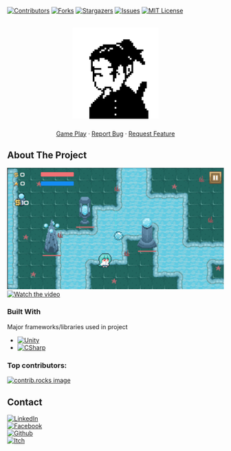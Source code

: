 <a id="readme-top"></a>

[![Contributors][contributors-shield]][contributors-url]
[![Forks][forks-shield]][forks-url]
[![Stargazers][stars-shield]][stars-url]
[![Issues][issues-shield]][issues-url]
[![MIT License][license-shield]][license-url]


<!-- PROJECT LOGO -->
<br />
<div align="center">
  <a href="https://github.com/NamPhuThuy/TN016-Bubseidon">
    <img src="images/avatar.png" alt="Logo" width="200">
  </a>

<h3 align="center"></h3>

  <p align="center">
    <a href="https://namphuthuy.itch.io/bubseidon">Game Play</a>
    ·
    <a href="https://github.com/NamPhuThuy/TN016-Bubseidon/issues/new?labels=bug&template=bug-report---.md">Report Bug</a>
    ·
    <a href="https://github.com/NamPhuThuy/TN016-Bubseidon/issues/new?labels=enhancement&template=feature-request---.md">Request Feature</a>
  </p>
</div>

<!-- TABLE OF CONTENTS -->
<!--
<details>
  <summary>Table of Contents</summary>
  <ol>
    <li>
      <a href="#about-the-project">About The Project</a>
      <ul>
        <li><a href="#built-with">Built With</a></li>
      </ul>
    </li>
    <li>
      <a href="#getting-started">Getting Started</a>
      <ul>
        <li><a href="#prerequisites">Prerequisites</a></li>
        <li><a href="#installation">Installation</a></li>
      </ul>
    </li>
    <li><a href="#usage-examples">Usage examples</a></li>
    <li><a href="#todo">Roadmap</a></li>
    <li><a href="#contact">Contact</a></li>
    <li><a href="#acknowledgments">Acknowledgments</a></li>
  </ol>
</details>
-->


<!-- ABOUT THE PROJECT -->
## About The Project

[![Product Name Screen Shot][product-screenshot]](https://example.com)
[![Watch the video](images/video-thumbnail.png)](https://youtu.be/sZa15I_-xJc)

### Built With
Major frameworks/libraries used in project
* [![Unity][Unity.com]][Unity-url]
* [![CSharp][CSharp.com]][CSharp-url]

<!---->
### Top contributors:
<a href="https://github.com/NamPhuThuy/TN016-Bubseidon/graphs/contributors">
  <img src="https://contrib.rocks/image?repo=NamPhuThuy/TN016-Bubseidon" alt="contrib.rocks image" />
</a>


<!-- CONTACT -->
## Contact
[![LinkedIn][linkedin-shield]][linkedin-url]  
[![Facebook][facebook-shield]][facebook-url]  
[![Github][github-shield]][github-url]  
[![Itch][itch-shield]][itch-url]

<!-- MARKDOWN LINKS & IMAGES -->
<!-- https://www.markdownguide.org/basic-syntax/#reference-style-links -->
[contributors-shield]: https://img.shields.io/github/contributors/NamPhuThuy/TN016-Bubseidon.svg?style=for-the-badge
[contributors-url]: https://github.com/NamPhuThuy/TN016-Bubseidon/graphs/contributors
[forks-shield]: https://img.shields.io/github/forks/NamPhuThuy/TN016-Bubseidon.svg?style=for-the-badge
[forks-url]: https://github.com/NamPhuThuy/TN016-Bubseidon/network/members
[stars-shield]: https://img.shields.io/github/stars/NamPhuThuy/TN016-Bubseidon.svg?style=for-the-badge
[stars-url]: https://github.com/NamPhuThuy/TN016-Bubseidon/stargazers
[issues-shield]: https://img.shields.io/github/issues/NamPhuThuy/TN016-Bubseidon.svg?style=for-the-badge
[issues-url]: https://github.com/NamPhuThuy/TN016-Bubseidon/issues
[license-shield]: https://img.shields.io/github/license/NamPhuThuy/TN016-Bubseidon.svg?style=for-the-badge
[license-url]: https://github.com/NamPhuThuy/TN016-Bubseidon/blob/main/LICENSE

<!-- Contact -->
[linkedin-shield]: https://img.shields.io/badge/-LinkedIn-black.svg?style=for-the-badge&logo=linkedin&colorB=555
[linkedin-url]: https://www.linkedin.com/in/trinh-nam/
[facebook-shield]: https://img.shields.io/badge/-Facebook-blue.svg?style=for-the-badge&logo=facebook&colorB=3842c6
[facebook-url]: https://www.facebook.com/namphuthuy957
[github-shield]: https://img.shields.io/badge/-Github-blue.svg?style=for-the-badge&logo=github&colorB=252525
[github-url]: https://github.com/NamPhuThuy
[itch-shield]: https://img.shields.io/badge/-itch.io-blue.svg?style=for-the-badge&logo=itch.io&colorB=f5f5f5
[itch-url]: https://namphuthuy.itch.io/


<!-- Mock Up -->
[product-screenshot]: images/mockup.png

<!-- Tech Stack -->
[Next.js]: https://img.shields.io/badge/next.js-000000?style=for-the-badge&logo=nextdotjs&logoColor=white
[Next-url]: https://nextjs.org/
[React.js]: https://img.shields.io/badge/React-20232A?style=for-the-badge&logo=react&logoColor=61DAFB
[React-url]: https://reactjs.org/
[JQuery.com]: https://img.shields.io/badge/jQuery-0769AD?style=for-the-badge&logo=jquery&logoColor=white
[JQuery-url]: https://jquery.com 
[Unity.com]: https://img.shields.io/badge/Unity-61DBFB?style=for-the-badge&logo=unity&logoColor=white&labelColor=black&color=black
[Unity-url]: https://unity.com/
[CSharp.com]: https://img.shields.io/badge/C%23-61DBFB?style=for-the-badge&logo=c%23&logoColor=white&labelColor=magenta&color=purple

[CSharp-url]: https://learn.microsoft.com/en-us/dotnet/csharp/


